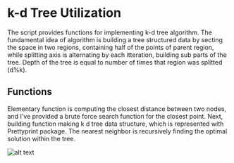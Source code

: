 # k-d Tree Utilization

The script provides functions for implementing k-d tree algorithm. The fundamental idea of algorithm is building a tree structured data by secting the space in two regions, containing half of the points of parent region, while splitting axis is alternating by each itteration, building sub parts of the tree.
Depth of the tree is equal to number of times that region was splitted (d%k).

## Functions
Elementary function is computing the closest distance between two nodes, and I've provided a brute force search function for the closest point. Next, building function making k d tree data structure, which is represented with Prettyprint package. The nearest neighbor is recursively finding the optimal solution within the tree.

![alt text](https://www.researchgate.net/profile/Ruben-Gonzalez-Crespo/publication/327289160/figure/fig4/AS:666062085435401@1535812984438/Visualization-of-the-k-d-tree-algorithm.png)
